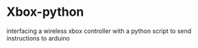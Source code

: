 # Xbox-python
interfacing a wireless xbox controller with a python script to send instructions to arduino
